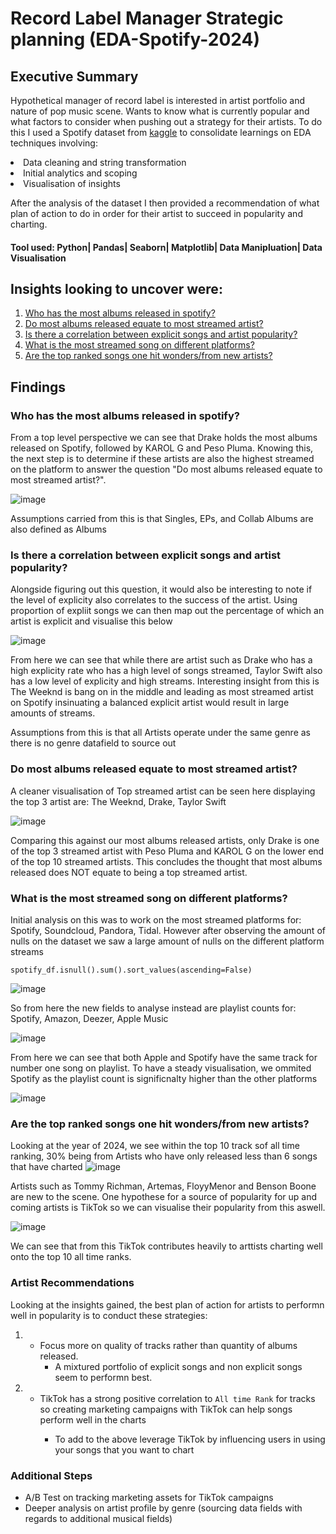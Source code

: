 # Record Label Manager Strategic planning (EDA-Spotify-2024)

## Executive Summary
Hypothetical manager of record label is interested in artist portfolio and nature of pop music scene. Wants to know what is currently popular and what factors to consider when pushing out a strategy for their artists. 
To do this I used a Spotify dataset from [kaggle](https://www.kaggle.com/datasets/nelgiriyewithana/most-streamed-spotify-songs-2024/data) to consolidate learnings on EDA techniques involving:
<li>Data cleaning and string transformation</li>
<li>Initial analytics and scoping</li>
<li>Visualisation of insights

After the analysis of the dataset I then provided a recommendation of what plan of action to do in order for their artist to succeed in popularity and charting.

#### Tool used: Python| Pandas| Seaborn| Matplotlib| Data Manipluation| Data Visualisation

## Insights looking to uncover were:
1. [Who has the most albums released in spotify?](#who-has-the-most-albums-released-in-spotify?)
2. [Do most albums released equate to most streamed artist?](#do-most-albums-released-equate-to-most-streamed-artist?)
3. [Is there a correlation between explicit songs and artist popularity?](#is-there-a-correlation-between-explicit-songs-and-artist-popularity?)
4. [What is the most streamed song on different platforms?](#what-is-the-most-streamed-song-on-different-platforms?)
5. [Are the top ranked songs one hit wonders/from new artists?](#are-the-top-ranked-songs-one-hit-wonders/from-new-artists?)

## Findings 

### Who has the most albums released in spotify? 

From a top level perspective we can see that Drake holds the most albums released on Spotify, followed by KAROL G and Peso Pluma. Knowing this, the next step is to determine if these artists are also the highest streamed on the platform to answer the question "Do most albums released equate to most streamed artist?".

![image](https://github.com/user-attachments/assets/4eefa658-9737-463c-a070-224c2aa69acb)


Assumptions carried from this is that Singles, EPs, and Collab Albums are also defined as Albums

### Is there a correlation between explicit songs and artist popularity?

Alongside figuring out this question, it would also be interesting to note if the level of explicity also correlates to the success of the artist. Using proportion of expliit songs we can then map out the percentage of which an artist is explicit and visualise this below 

![image](https://github.com/user-attachments/assets/94ed73ee-d80b-4443-a327-b0ad0e0570b9)

From here we can see that while there are artist such as Drake who has a high explicity rate who has a high level of songs streamed, Taylor Swift also has a low level of explicity and high streams. Interesting insight from this is The Weeknd is bang on in the middle and leading as most streamed artist on Spotify insinuating a balanced explicit artist would result in large amounts of streams.

Assumptions from this is that all Artists operate under the same genre as there is no genre datafield to source out

### Do most albums released equate to most streamed artist?

A cleaner visualisation of Top streamed artist can be seen here displaying the top 3 artist are: The Weeknd, Drake, Taylor Swift

![image](https://github.com/user-attachments/assets/d742aaea-c8df-4da1-baec-250ec56a8980)


Comparing this against our most albums released artists, only Drake is one of the top 3 streamed artist with Peso Pluma and KAROL G on the lower end of the top 10 streamed artists. This concludes the thought that most albums released does NOT equate to being a top streamed artist.

### What is the most streamed song on different platforms?

Initial analysis on this was to work on the most streamed platforms for: Spotify, Soundcloud, Pandora, Tidal. However after observing the amount of nulls on the dataset we saw a large amount of nulls on the different platform streams 

```
spotify_df.isnull().sum().sort_values(ascending=False)
```
![image](https://github.com/user-attachments/assets/7fc57ea0-6c73-4921-8858-19955db6085e)

So from here the new fields to analyse instead are playlist counts for: Spotify, Amazon, Deezer, Apple Music

![image](https://github.com/user-attachments/assets/c45c3f8e-361b-4f94-a7de-01da0832dba0)


From here we can see that both Apple and Spotify have the same track for number one song on playlist. To have a steady visualisation, we ommited Spotify as the playlist count is significnalty higher than the other platforms

![image](https://github.com/user-attachments/assets/12798df7-0983-4ebc-a597-56dd810d898f)



### Are the top ranked songs one hit wonders/from new artists?

Looking at the year of 2024, we see within the top 10 track sof all time ranking, 30% being from Artists who have only released less than 6 songs that have charted 
![image](https://github.com/user-attachments/assets/1fd31f56-4111-4653-ae81-0002ca103e6b)

Artists such as Tommy Richman, Artemas, FloyyMenor and Benson Boone are new to the scene. One hypothese for a source of popularity for up and coming artists is TikTok so we can visualise their popularity from this aswell. 

![image](https://github.com/user-attachments/assets/385a8e01-b9be-425a-984e-27dbd4708d47)

We can see that from this TikTok contributes heavily to arttists charting well onto the top 10 all time ranks.

### Artist Recommendations
Looking at the insights gained, the best plan of action for artists to performn well in popularity is to conduct these strategies: 
1. - Focus more on quality of tracks rather than quantity of albums released.
     - A mixtured portfolio of explicit songs and non explicit songs seem to performn best. </li>
2. - TikTok has a strong positive correlation to `All time Rank` for tracks so creating marketing campaigns with TikTok can help songs perform well in the charts</li>
     - To add to the above leverage TikTok by influencing users in using your songs that you want to chart

### Additional Steps
- A/B Test on tracking marketing assets for TikTok campaigns
- Deeper analysis on artist profile by genre (sourcing data fields with regards to additional musical fields) 




